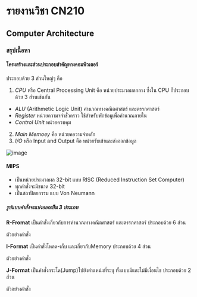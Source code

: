 # รายงานวิชา CN210
## Computer Architecture




### สรุปเนื้อหา



#### **โครงสร้างและส่วนประกอบสำคัญทางคอมพิวเตอร์**
ประกอบด้วย 3 ส่วนใหญ่ๆ คือ

  1. *CPU* หรือ Central Processing Unit คือ หน่วยประมวลผลกลาง ซึ่งใน CPU ก็ประกอบด้วย 3 ส่วนเช่นกัน
  - *ALU* (Arithmetic Logic Unit) คำนวณทางคณิตศาสตร์ และตรรกศาสตร์
  - *Register* หน่วยความจจำชั่วคราว ใช้สำหรับพักข้อมูเพื่อคำนวณภายใน
  - *Control Unit* หน่วยควบคุม
  2. *Main Memoey* คือ หน่วยคอวามจำหลัก
  3. *I/O* หรือ Input and Output คือ หน่วยรับเข้าและส่งออกข้อมูล

![image](facebook.com/photo?fbid=2875250812568274&set=pcb.2875250992568256)

#### **MIPS**
- เป็นหน่วยประมวลผล 32-bit แบบ RISC (Reduced Instruction Set Computer)
- ทุกคำสั่งจะมีขนาด 32-bit
- เป็นสถาปัตยกรรม แบบ Von Neumann

##### **รูปแบบคำสั่งจะแบ่งออกเป็น 3 ประเภท**

**R-Fromat**
เป็นคำสั่งเกี่ยวกับการคำนวณทางคณิตศาสตร์ และตรรกศาสตร์
ประกอบด้วย 6 ส่วน


ตัวอย่างคำสั่ง


**I-Format**
เป็นคำสั่งโหลด-เก็บ และเกี่ยวกับMemory
ประกอบด้วย 4 ส่วน


ตัวอย่างคำสั่ง


**J-Format**
เป็นคำสั่งกระโด(Jump)ไปยังตำแหน่งที่ระบุ ทั้งแบบมีและไม่มีเงื่อนไข
ประกอบด้วย 2 ส่วน


ตัวอย่างคำสั่ง


